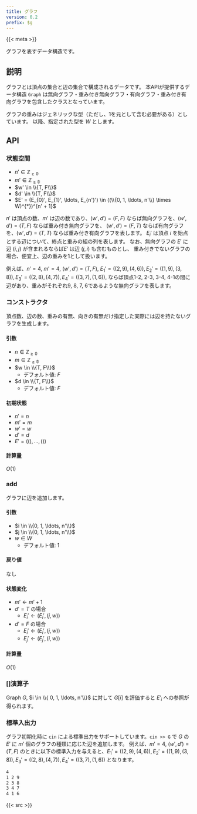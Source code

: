 ```yaml
---
title: グラフ
version: 0.2
prefix: $g
---
```


{{< meta >}}

グラフを表すデータ構造です。

## 説明
グラフとは頂点の集合と辺の集合で構成されるデータです。
本APIが提供するデータ構造 `Graph` は無向グラフ・重み付き無向グラフ・有向グラフ・重み付き有向グラフを包含したクラスとなっています。

グラフの重みはジェネリックな型（ただし、1を元として含む必要がある）としています。
以降、指定された型を $W$ とします。

## API

### 状態空間
- $n' \in \mathbb{Z_{\geq 0}}$
- $m' \in \mathbb{Z_{\geq 0}}$
- $w' \in \\{T, F\\}$
- $d' \in \\{T, F\\}$
- $E' = (E_{0}', E_{1}', \ldots, E_{n'}') \in ((\\{0, 1, \ldots, n'\\} \times W)^{*})^{n' + 1}$

$n'$ は頂点の数、$m'$ は辺の数であり、$(w', d') = (F, F)$ ならば無向グラフを、$(w', d') = (T, F)$ ならば重み付き無向グラフを、
$(w', d') = (F, T)$ ならば有向グラフを、$(w', d') = (T, T)$ ならば重み付き有向グラフを表します。
$E_{i}'$ は頂点 $i$ を始点とする辺について、終点と重みの組の列を表します。
なお、無向グラフの $E'$ に辺 $(i, j)$ が含まれるならば$E'$ は辺 $(j, i)$ も含むものとし、
重み付きでないグラフの場合、便宜上、辺の重みを1として扱います。

例えば、$n' = 4$, $m' = 4$, $(w', d') = (T, F)$, $E_{1}' = ((2, 9), (4, 6)), E_{2}' = ((1, 9), (3, 8)), E_{3}' = ((2, 8), (4, 7)), E_{4}' = ((3, 7), (1, 6))$, ならば頂点1-2, 2-3, 3-4, 4-1の間に辺があり、重みがそれぞれ9, 8, 7, 6であるような無向グラフを表します。

### コンストラクタ
頂点数、辺の数、重みの有無、向きの有無だけ指定した実際には辺を持たないグラフを生成します。

#### 引数
- $n \in \mathbb{Z_{\geq 0}}$
- $m \in \mathbb{Z_{\geq 0}}$
- $w \in \\{T, F\\}$
  - デフォルト値: $F$
- $d \in \\{T, F\\}$
  - デフォルト値: $F$

#### 初期状態
- $n' = n$
- $m' = m$
- $w' = w$
- $d' = d$
- $E' = ((), \ldots, ())$

#### 計算量
$O(1)$

### add
グラフに辺を追加します。

#### 引数
- $i \in \\{0, 1, \ldots, n'\\}$
- $j \in \\{0, 1, \ldots, n'\\}$
- $w \in W$
  - デフォルト値: 1

#### 戻り値
なし

#### 状態変化
- $m' \leftarrow m' + 1$
- $d' = T$ の場合
  - $E_{i}' \leftarrow (E_{i}', (j, w))$
- $d' = F$ の場合
  - $E_{i}' \leftarrow (E_{i}', (j, w))$
  - $E_{j}' \leftarrow (E_{j}', (i, w))$

#### 計算量
$O(1)$

### []演算子
Graph $G$, $i \in \\{ 0, 1, \ldots, n'\\}$ に対して $G[i]$ を評価すると $E'_{i}$ への参照が得られます。

### 標準入出力
グラフ初期化時に `cin` による標準出力をサポートしています。`cin >> G` で $G$ の $E'$ に $m'$ 個のグラフの種類に応じた辺を追加します。
例えば、$m' = 4$, $(w', d') = (T, F)$ のときに以下の標準入力を与えると、$E_{1}' = ((2, 9), (4, 6)), E_{2}' = ((1, 9), (3, 8)), E_{3}' = ((2, 8), (4, 7)), E_{4}' = ((3, 7), (1, 6))$ となります。

```txt
4
1 2 9
2 3 8
3 4 7
4 1 6
```


{{< src >}}